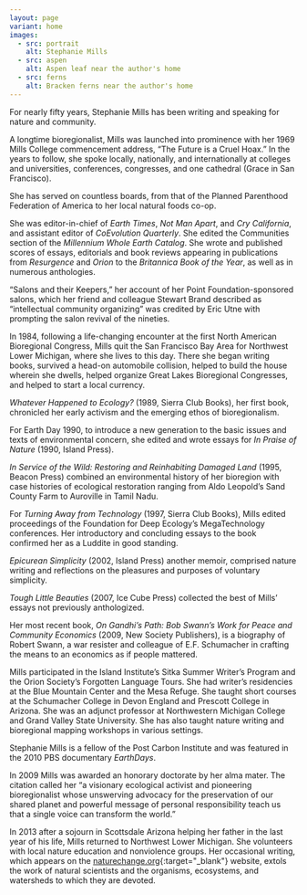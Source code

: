 ```yaml
---
layout: page
variant: home
images:
  - src: portrait
    alt: Stephanie Mills
  - src: aspen
    alt: Aspen leaf near the author's home
  - src: ferns
    alt: Bracken ferns near the author's home
---
```


For nearly fifty years, Stephanie Mills has been writing and speaking for nature and community.

A longtime bioregionalist, Mills was launched into prominence with her 1969 Mills College commencement address, “The Future is a Cruel Hoax.” In the years to follow, she spoke locally, nationally, and internationally at colleges and universities, conferences,  congresses, and one cathedral (Grace in San Francisco).

She has served on countless boards, from that of the Planned Parenthood Federation of America to her local natural foods co-op.

She was editor-in-chief of  *Earth Times*, *Not Man Apart*, and *Cry California*, and assistant editor of *CoEvolution Quarterly*. She edited the Communities section of the *Millennium Whole Earth Catalog*. She wrote and published scores of essays, editorials and book reviews appearing in publications from *Resurgence* and *Orion* to the *Britannica Book of the Year*, as well as in numerous anthologies.

“Salons and their Keepers,” her account of her Point Foundation-sponsored salons, which her friend and colleague Stewart Brand described as “intellectual community organizing” was credited by Eric Utne with prompting the salon revival of the nineties.

In 1984, following a life-changing encounter at the first North American Bioregional Congress, Mills quit the San Francisco Bay Area for Northwest Lower Michigan, where she lives to this day. There she began writing books, survived a head-on automobile collision, helped to build the house wherein she dwells, helped organize Great Lakes Bioregional Congresses, and helped to start a local currency.

*Whatever Happened to Ecology?* (1989, Sierra Club Books), her first book, chronicled her early activism and the emerging ethos of bioregionalism.

For Earth Day 1990, to introduce a new generation to the basic issues and texts of environmental concern, she edited and wrote essays for *In Praise of Nature* (1990, Island Press).

*In Service of the Wild: Restoring and Reinhabiting Damaged Land* (1995, Beacon Press) combined an environmental history of her bioregion with case histories of ecological restoration ranging from Aldo Leopold’s Sand County Farm to Auroville in Tamil Nadu.

For *Turning Away from Technology* (1997, Sierra Club Books), Mills edited proceedings of the Foundation for Deep Ecology’s MegaTechnology conferences. Her introductory and concluding essays to the book confirmed her as a Luddite in good standing.

*Epicurean Simplicity* (2002, Island Press) another memoir, comprised nature writing and reflections on the pleasures and purposes of voluntary simplicity.

*Tough Little Beauties* (2007, Ice Cube Press) collected the best of Mills’ essays not previously anthologized.

Her most recent book, *On Gandhi’s Path: Bob Swann’s Work for Peace and Community Economics* (2009, New Society Publishers), is a biography of Robert Swann, a war resister and colleague of E.F. Schumacher in crafting the means to an economics as if people mattered.

Mills participated in the Island Institute’s Sitka Summer Writer’s Program and the Orion Society’s Forgotten Language Tours. She had writer’s residencies at the Blue Mountain Center and the Mesa Refuge. She taught short courses at the Schumacher College in Devon England and Prescott College in Arizona. She was an adjunct professor at Northwestern Michigan College and Grand Valley State University.  She has also taught nature writing and bioregional mapping workshops in various settings.

Stephanie Mills is a fellow of the Post Carbon Institute and was featured in the 2010 PBS documentary *EarthDays*.

In 2009 Mills was awarded an honorary doctorate by her alma mater. The citation called her “a visionary ecological activist and pioneering bioregionalist whose unswerving advocacy for the preservation of our shared planet and powerful message of personal responsibility teach us that a single voice can transform the world.”

In 2013 after a sojourn in Scottsdale Arizona helping her father in the last year of his life, Mills returned to Northwest Lower Michigan. She volunteers with local nature education and nonviolence groups. Her occasional writing, which appears on the [naturechange.org](http://naturechange.org/){:target="_blank"} website, extols the work of natural scientists and the organisms, ecosystems, and watersheds to which they are devoted.
